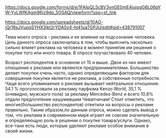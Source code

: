 https://docs.google.com/forms/d/e/1FAIpQLScBV3ynGE0mE4jujqgG6L06pYW-YyLWfKAgm96jz9dp_5OSAQ/viewform?usp=sf_link

https://docs.google.com/spreadsheets/d/10AG-iQr18sJVupqSYHX3Ikt2rYDA0z4-ht41uaTGPJU/edit#gid=438791007

Тема моего опроса - реклама и ее влияние на подсознание человека. Цель данного опроса заключалась в том, чтобы выяснить насколько сильно влияет реклама на человека в момент принятия им решения о покупке того или иного товара. В опросе поучаствовало 40 человек.

Возраст респондентов в основном от 15 и выше. Двое из них имеют отношение к рекламе или являются предпринимателями. Большинство делает покупки очень часто, однако определяющим фактором для совершения покупки является не реклама, а собственные потребности. Чаще всего упоминаение о рекламе вызывает нейтральное отношение. 54.1 % проголосовали за рекламу парфюма Kenzo World, 35,1 % (очевидно, мужского пола) за рекламу Mercedes-Benz и всего 10.8% отдали предпочтение нашумевшим Чевапчичам! Стоит отметить, что многие(большинство респондентов) ответили на вопросы о рекламе правильно.
Таким образом,по данным опроса, можно сделать вывод о том, что реклама в современном мире играет не совсем значительную и определяющую роль в решении о покупке товара/услуги. Однако, все-таки есть люди, которые уделяют рекламе особое внимание в своей жизни.
